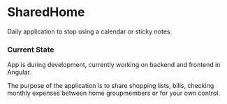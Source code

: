 # SharedHome

Daily application to stop using a calendar or sticky notes.

### Current State
App is during development, currently working on backend and frontend in Angular. 

The purpose of the application is to share shopping lists, bills, checking monthly expenses between home groupmembers or for your own control.

